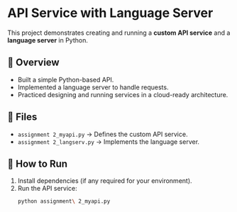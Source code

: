 # API Service with Language Server

This project demonstrates creating and running a **custom API service** and a **language server** in Python.

## 📝 Overview
- Built a simple Python-based API.  
- Implemented a language server to handle requests.  
- Practiced designing and running services in a cloud-ready architecture.  

## 📂 Files
- `assignment 2_myapi.py` → Defines the custom API service.  
- `assignment 2_langserv.py` → Implements the language server.  

## 🚀 How to Run
1. Install dependencies (if any required for your environment).  
2. Run the API service:
   ```bash
   python assignment\ 2_myapi.py
